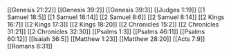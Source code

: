 [[Genesis 21:22]]
[[Genesis 39:2]]
[[Genesis 39:3]]
[[Judges 1:19]]
[[1 Samuel 18:5]]
[[1 Samuel 18:14]]
[[2 Samuel 8:6]]
[[2 Samuel 8:14]]
[[2 Kings 16:7]]
[[2 Kings 17:3]]
[[2 Kings 18:20]]
[[2 Chronicles 15:2]]
[[2 Chronicles 31:21]]
[[2 Chronicles 32:30]]
[[Psalms 1:3]]
[[Psalms 46:11]]
[[Psalms 60:12]]
[[Isaiah 36:5]]
[[Matthew 1:23]]
[[Matthew 28:20]]
[[Acts 7:9]]
[[Romans 8:31]]
